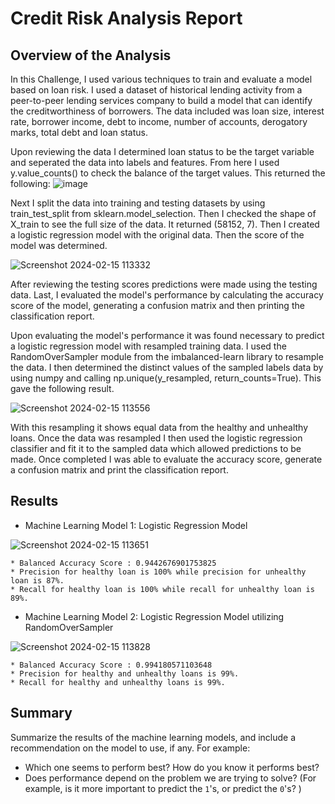 # Credit Risk Analysis Report

## Overview of the Analysis

In this Challenge, I used various techniques to train and evaluate a model based on loan risk. I used a dataset of historical lending activity from a peer-to-peer lending services company to build a model that can identify the creditworthiness of borrowers. The data included was loan size, interest rate, borrower income, debt to income, number of accounts, derogatory marks, total debt and loan status.

Upon reviewing the data I determined loan status to be the target variable and seperated the data into labels and features.  From here I used y.value_counts() to check the balance of the target values.  This returned the following:
![image](https://github.com/wetmore324/20-credit-risk-classification/assets/136288855/4fd12e00-3962-45d8-b41a-4ad1ea0fea96)

Next I split the data into training and testing datasets by using train_test_split from sklearn.model_selection.  Then I checked the shape of X_train to see the full size of the data.  It returned (58152, 7).  Then I created a logistic regression model with the original data. Then the score of the model was determined.

![Screenshot 2024-02-15 113332](https://github.com/wetmore324/20-credit-risk-classification/assets/136288855/f23e5686-9e25-4162-bc56-40b38c4c3654)

After reviewing the testing scores predictions were made using the testing data. Last, I evaluated the model's performance by calculating the accuracy score of the model, generating a confusion matrix and then printing the classification report.

Upon evaluating the model's performance it was found necessary to predict a logistic regression model with resampled training data.  I used the RandomOverSampler module from the imbalanced-learn library to resample the data.  I then determined the distinct values of the sampled labels data by using numpy and calling np.unique(y_resampled, return_counts=True).  This gave the following result.

![Screenshot 2024-02-15 113556](https://github.com/wetmore324/20-credit-risk-classification/assets/136288855/28b703b1-674e-46ec-9dff-ec680972ddc6)

With this resampling it shows equal data from the healthy and unhealthy loans.  Once the data was resampled I then used the logistic regression classifier and fit it to the sampled data which allowed predictions to be made.  Once completed I was able to evaluate the accuracy score, generate a confusion matrix and print the classification report.

## Results

* Machine Learning Model 1: Logistic Regression Model
  
![Screenshot 2024-02-15 113651](https://github.com/wetmore324/20-credit-risk-classification/assets/136288855/0277cd16-af5f-4550-bf7a-62f34cd7509c)

    * Balanced Accuracy Score : 0.9442676901753825
    * Precision for healthy loan is 100% while precision for unhealthy loan is 87%.
    * Recall for healthy loan is 100% while recall for unhealthy loan is 89%.


* Machine Learning Model 2: Logistic Regression Model utilizing RandomOverSampler
  
![Screenshot 2024-02-15 113828](https://github.com/wetmore324/20-credit-risk-classification/assets/136288855/68727300-88f7-4517-965c-8781c73d6037)

    * Balanced Accuracy Score : 0.994180571103648
    * Precision for healthy and unhealthy loans is 99%.
    * Recall for healthy and unhealthy loans is 99%.

## Summary

Summarize the results of the machine learning models, and include a recommendation on the model to use, if any. For example:
* Which one seems to perform best? How do you know it performs best?
* Does performance depend on the problem we are trying to solve? (For example, is it more important to predict the `1`'s, or predict the `0`'s? )
